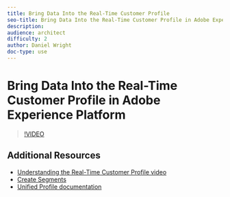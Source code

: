 ```yaml
---
title: Bring Data Into the Real-Time Customer Profile
seo-title: Bring Data Into the Real-Time Customer Profile in Adobe Experience Platform
description: 
audience: architect
difficulty: 2
author: Daniel Wright
doc-type: use
---
```


# Bring Data Into the Real-Time Customer Profile in Adobe Experience Platform

>[!VIDEO](https://video.tv.adobe.com/v/27301?quality=12)

## Additional Resources

* [Understanding the Real-Time Customer Profile video](bring-data-into-the-real-time-customer-profile.md)
* [Create Segments](../segments/create-segments.md)
* [Unified Profile documentation](https://www.adobe.com/go/profile-overview-en)